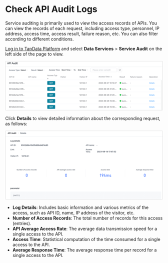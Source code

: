# Check API Audit Logs


Service auditing is primarily used to view the access records of APIs. You can view the records of each request, including access type, personnel, IP address, access time, access result, failure reason, etc. You can also filter according to different conditions.

[Log in to TapData Platform](../user-guide/log-in.md) and select **Data Services** > **Service Audit** on the left side of the page to view.

![](../images/audit_api_1.png)

Click **Details** to view detailed information about the corresponding request, as follows:

![](../images/audit_api_2.png)

- **Log Details**: Includes basic information and various metrics of the access, such as API ID, name, IP address of the visitor, etc.
- **Number of Access Records**: The total number of records for this access (entries).
- **API Average Access Rate**: The average data transmission speed for a single access to the API.
- **Access Time**: Statistical computation of the time consumed for a single access to the API.
- **Average Response Time**: The average response time per record for a single access to the API.